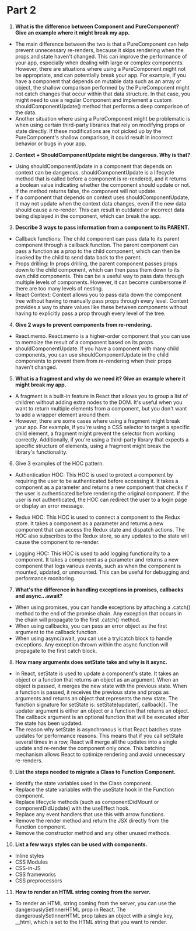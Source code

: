 # Part 2

1. **What is the difference between Component and PureComponent? Give
an example where it might break my app.**
- The main difference between the two is that a PureComponent can help prevent unnecessary re-renders, because it skips rendering when the props and state haven't changed. This can improve the performance of your app, especially when dealing with large or complex components. 
However, there are situations where using a PureComponent might not be appropriate, and can potentially break your app. For example, if you have a component that depends on mutable data such as an array or object, the shallow comparison performed by the PureComponent might not catch changes that occur within that data structure. In that case, you might need to use a regular Component and implement a custom shouldComponentUpdate() method that performs a deep comparison of the data. 
- Another situation where using a PureComponent might be problematic is when using certain third-party libraries that rely on modifying props or state directly. If these modifications are not picked up by the PureComponent's shallow comparison, it could result in incorrect behavior or bugs in your app.

2. **Context + ShouldComponentUpdate might be dangerous. Why is that?**
- Using shouldComponentUpdate in a component that depends on context can be dangerous. shouldComponentUpdate is a lifecycle method that is called before a component is re-rendered, and it returns a boolean value indicating whether the component should update or not. If the method returns false, the component will not update. 
- If a component that depends on context uses shouldComponentUpdate, it may not update when the context data changes, even if the new data should cause a re-render. This can result in outdated or incorrect data being displayed in the component, which can break the app.

3. **Describe 3 ways to pass information from a component to its PARENT.**
- Callback functions: The child component can pass data to its parent component through a callback function. The parent component can pass a function as a prop to the child component, which can then be invoked by the child to send data back to the parent. 
- Props drilling: In props drilling, the parent component passes props down to the child component, which can then pass them down to its own child components. This can be a useful way to pass data through multiple levels of components. However, it can become cumbersome if there are too many levels of nesting. 
- React Context: Context allows you to pass data down the component tree without having to manually pass props through every level. Context provides a way to share values like these between components without having to explicitly pass a prop through every level of the tree. 

4. **Give 2 ways to prevent components from re-rendering.**
- React.memo. React.memo is a higher-order component that you can use to memoize the result of a component based on its props.
- shouldComponentUpdate. If you have a component with many child components, you can use shouldComponentUpdate in the child components to prevent them from re-rendering when their props haven't changed.

5. **What is a fragment and why do we need it? Give an example where it might break my app.**
- A fragment is a built-in feature in React that allows you to group a list of children without adding extra nodes to the DOM. It's useful when you want to return multiple elements from a component, but you don't want to add a wrapper element around them.
- However, there are some cases where using a fragment might break your app. For example, if you're using a CSS selector to target a specific child element, a fragment might prevent the selector from working correctly. Additionally, if you're using a third-party library that expects a specific structure of elements, using a fragment might break the library's functionality.

6. Give 3 examples of the HOC pattern.
- Authentication HOC: This HOC is used to protect a component by requiring the user to be authenticated before accessing it. It takes a component as a parameter and returns a new component that checks if the user is authenticated before rendering the original component. If the user is not authenticated, the HOC can redirect the user to a login page or display an error message.

- Redux HOC: This HOC is used to connect a component to the Redux store. It takes a component as a parameter and returns a new component that can access the Redux state and dispatch actions. The HOC also subscribes to the Redux store, so any updates to the state will cause the component to re-render.

- Logging HOC: This HOC is used to add logging functionality to a component. It takes a component as a parameter and returns a new component that logs various events, such as when the component is mounted, updated, or unmounted. This can be useful for debugging and performance monitoring.

7. **What's the difference in handling exceptions in promises, callbacks
and async...await?**
- When using promises, you can handle exceptions by attaching a .catch() method to the end of the promise chain. Any exception that occurs in the chain will propagate to the first .catch() method.
- When using callbacks, you can pass an error object as the first argument to the callback function.
- When using async/await, you can use a try/catch block to handle exceptions. Any exception thrown within the async function will propagate to the first catch block.

8. **How many arguments does setState take and why is it async.**
- In React, setState is used to update a component's state. It takes an object or a function that returns an object as an argument. When an object is passed, it merges the new state with the previous state. When a function is passed, it receives the previous state and props as arguments and returns an object that represents the new state. The function signature for setState is: setState(updater[, callback]). The updater argument is either an object or a function that returns an object. The callback argument is an optional function that will be executed after the state has been updated.
- The reason why setState is asynchronous is that React batches state updates for performance reasons. This means that if you call setState several times in a row, React will merge all the updates into a single update and re-render the component only once. This batching mechanism allows React to optimize rendering and avoid unnecessary re-renders.

9. **List the steps needed to migrate a Class to Function Component.**
- Identify the state variables used in the Class component.
- Replace the state variables with the useState hook in the Function component.
- Replace lifecycle methods (such as componentDidMount or componentDidUpdate) with the useEffect hook.
- Replace any event handlers that use this with arrow functions.
- Remove the render method and return the JSX directly from the Function component.
- Remove the constructor method and any other unused methods.

10. **List a few ways styles can be used with components.**
- Inline styles
- CSS Modules
- CSS-in-JS
- CSS frameworks
- CSS preprocessors
11. **How to render an HTML string coming from the server.**
- To render an HTML string coming from the server, you can use the dangerouslySetInnerHTML prop in React. The dangerouslySetInnerHTML prop takes an object with a single key, __html, which is set to the HTML string that you want to render.